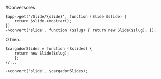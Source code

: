 #Conversores

    $app->get('/Slide/{slide}', function (Slide $slide) {
        return $slide->mostrar();
    })
    ->convert('slide', function ($slug) { return new Slide($slug); });

O bien...

    $cargadorSlides = function ($slides) {
        return new Slide($slug);
        };
    //...

    ->convert('slide', $cargadorSlides);

